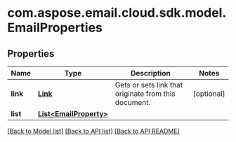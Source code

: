 
# com.aspose.email.cloud.sdk.model.EmailProperties

## Properties
Name | Type | Description | Notes
------------ | ------------- | ------------- | -------------
**link** | [**Link**](Link.md) | Gets or sets link that originate from this document.              |  [optional]
**list** | [**List&lt;EmailProperty&gt;**](EmailProperty.md) |  | 


[[Back to Model list]](README.md#documentation-for-models) [[Back to API list]](README.md#documentation-for-api-endpoints) [[Back to API README]](README.md)

